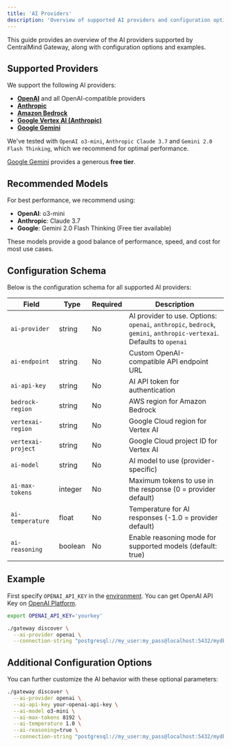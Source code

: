 ```yaml
---
title: 'AI Providers'
description: 'Overview of supported AI providers and configuration options'
---
```


This guide provides an overview of the AI providers supported by CentralMind Gateway, along with configuration options and examples.

## Supported Providers

We support the following AI providers:

- [**OpenAI**](/providers/openai) and all OpenAI-compatible providers
- [**Anthropic**](/providers/anthropic)
- [**Amazon Bedrock**](/providers/bedrock)
- [**Google Vertex AI (Anthropic)**](/providers/anthropic-vertexai)
- [**Google Gemini**](/providers/gemini)

We've tested with `OpenAI o3-mini`, `Anthropic Claude 3.7` and `Gemini 2.0 Flash Thinking`, which we recommend for optimal performance.

[Google Gemini](https://docs.centralmind.ai/providers/gemini) provides a generous **free tier**.

## Recommended Models

For best performance, we recommend using:

- **OpenAI**: o3-mini
- **Anthropic**: Claude 3.7
- **Google**: Gemini 2.0 Flash Thinking (Free tier available)

These models provide a good balance of performance, speed, and cost for most use cases.

## Configuration Schema

Below is the configuration schema for all supported AI providers:

| Field              | Type    | Required | Description                                                                                                         |
| ------------------ | ------- | -------- | ------------------------------------------------------------------------------------------------------------------- |
| `ai-provider`      | string  | No       | AI provider to use. Options: `openai`, `anthropic`, `bedrock`, `gemini`, `anthropic-vertexai`. Defaults to `openai` |
| `ai-endpoint`      | string  | No       | Custom OpenAI-compatible API endpoint URL                                                                           |
| `ai-api-key`       | string  | No       | AI API token for authentication                                                                                     |
| `bedrock-region`   | string  | No       | AWS region for Amazon Bedrock                                                                                       |
| `vertexai-region`  | string  | No       | Google Cloud region for Vertex AI                                                                                   |
| `vertexai-project` | string  | No       | Google Cloud project ID for Vertex AI                                                                               |
| `ai-model`         | string  | No       | AI model to use (provider-specific)                                                                                 |
| `ai-max-tokens`    | integer | No       | Maximum tokens to use in the response (0 = provider default)                                                        |
| `ai-temperature`   | float   | No       | Temperature for AI responses (-1.0 = provider default)                                                              |
| `ai-reasoning`     | boolean | No       | Enable reasoning mode for supported models (default: true)                                                          |

## Example

First specify `OPENAI_API_KEY` in the [environment](https://help.openai.com/en/articles/5112595-best-practices-for-api-key-safety). You can get OpenAI API Key on [OpenAI Platform](https://platform.openai.com/api-keys).

```bash
export OPENAI_API_KEY='yourkey'
```

```bash
./gateway discover \
  --ai-provider openai \
  --connection-string "postgresql://my_user:my_pass@localhost:5432/mydb"
```

## Additional Configuration Options

You can further customize the AI behavior with these optional parameters:

```bash
./gateway discover \
  --ai-provider openai \
  --ai-api-key your-openai-api-key \
  --ai-model o3-mini \
  --ai-max-tokens 8192 \
  --ai-temperature 1.0 \
  --ai-reasoning=true \
  --connection-string "postgresql://my_user:my_pass@localhost:5432/mydb"
```
